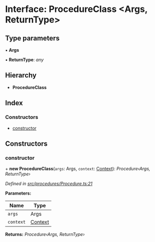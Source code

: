 # Interface: ProcedureClass <**Args, ReturnType**>

## Type parameters

▪ **Args**

▪ **ReturnType**: *any*

## Hierarchy

* **ProcedureClass**

## Index

### Constructors

* [constructor](_procedures_procedure_.procedureclass.md#constructor)

## Constructors

###  constructor

\+ **new ProcedureClass**(`args`: Args, `context`: [Context](../classes/_context_.context.md)): *Procedure‹Args, ReturnType›*

*Defined in [src/procedures/Procedure.ts:21](https://github.com/PolymathNetwork/polymath-sdk/blob/ade5412/src/procedures/Procedure.ts#L21)*

**Parameters:**

Name | Type |
------ | ------ |
`args` | Args |
`context` | [Context](../classes/_context_.context.md) |

**Returns:** *Procedure‹Args, ReturnType›*
